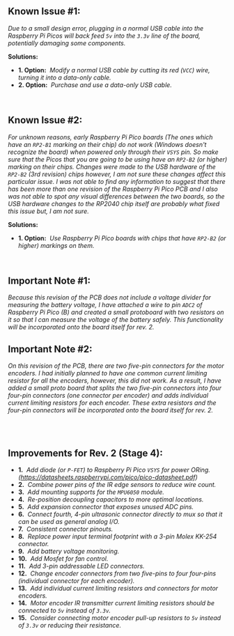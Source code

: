 ## Known Issue #1:
*Due to a small design error, plugging in a normal USB cable into the Raspberry Pi Picos will back feed `5v` into the `3.3v` line of the board, potentially damaging some components.*

**Solutions:**<br>
 - **1. Option:**&nbsp; *Modify a normal USB cable by cutting its red (`VCC`) wire, turning it into a data-only cable.*
 - **2. Option:**&nbsp; *Purchase and use a data-only USB cable.*

<br>

## Known Issue #2:
*For unknown reasons, early Raspberry Pi Pico boards (The ones which have an `RP2-B1` marking on their chip) do not work (Windows doesn't recognize the board) when powered only through their `VSYS` pin. So make sure that the Picos that you are going to be using have an `RP2-B2` (or higher) marking on their chips. Changes were made to the USB hardware of the `RP2-B2` (3rd revision) chips however, I am not sure these changes affect this particular issue. I was not able to find any information to suggest that there has been more than one revision of the Raspberry Pi Pico PCB and I also was not able to spot any visual differences between the two boards, so the USB hardware changes to the RP2040 chip itself are probably what fixed this issue but, I am not sure.*

**Solutions:**<br>
 - **1. Option:**&nbsp; *Use Raspberry Pi Pico boards with chips that have `RP2-B2` (or higher) markings on them.*

<br>

## Important Note #1:
*Because this revision of the PCB does not include a voltage divider for measuring the battery voltage, I have attached a wire to pin `ADC2` of Raspberry Pi Pico (B) and created a small protoboard with two resistors on it so that I can measure the voltage of the battery safely. This functionality will be incorporated onto the board itself for rev. 2.*

## Important Note #2:
*On this revision of the PCB, there are two five-pin connectors for the motor encoders. I had initially planned to have one common current limiting resistor for all the encoders, however, this did not work. As a result, I have added a small proto board that splits the two five-pin connectors into four four-pin connectors (one connector per encoder) and adds individual current limiting resistors for each encoder. These extra resistors and the four-pin connectors will be incorporated onto the board itself for rev. 2.*

<br>
<br>

## Improvements for Rev. 2 (Stage 4):
 - **1.**&nbsp; *Add diode (or `P-FET`) to Raspberry Pi Pico `VSYS` for power ORing. (https://datasheets.raspberrypi.com/pico/pico-datasheet.pdf)*
 - **2.**&nbsp; *Combine power pins of the IR edge sensors to reduce wire count.*
 - **3.**&nbsp; *Add mounting supports for the `MPU6050` module.*
 - **4.**&nbsp; *Re-position decoupling capacitors to more optimal locations.*
 - **5.**&nbsp; *Add expansion connector that exposes unused ADC pins.*
 - **6.**&nbsp; *Connect fourth, 4-pin ultrasonic connector directly to mux so that it can be used as general analog I/O.*
 - **7.**&nbsp; *Consistent connector pinouts.*
 - **8.**&nbsp; *Replace power input terminal footprint with a 3-pin Molex KK-254 connector.*
 - **9.**&nbsp; *Add battery voltage monitoring.*
 - **10.**&nbsp; *Add Mosfet for fan control.*
 - **11.**&nbsp; *Add 3-pin addressable LED connectors.*
 - **12.**&nbsp; *Change encoder connectors from two five-pins to four four-pins (individual connector for each encoder).*
 - **13.**&nbsp; *Add individual current limiting resistors and connectors for motor encoders.*
 - **14.**&nbsp; *Motor encoder IR transmitter current limiting resistors should be connected to `5v` instead of `3.3v`.*
 - **15.**&nbsp; *Consider connecting motor encoder pull-up resistors to `5v` instead of `3.3v` or reducing their resistance.*
